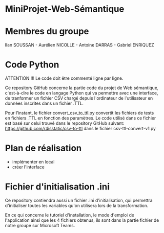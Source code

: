 # MiniProjet-Web-Sémantique

# Membres du groupe
Ilan SOUSSAN - Aurélien NICOLLE - Antoine DARRAS - Gabriel ENRIQUEZ


# Code Python

ATTENTION !!! Le code doit être commenté ligne par ligne.

Ce repository GitHub concerne la partie code du projet de Web sémantique, c'est-à-dire 
le code en langage Python qui va permettre avec une interface, 
de tranformer un fichier CSV chargé depuis l'ordinateur de l'utilisateur en données inscrites dans un fichier .TTL.

Pour l'instant, le fichier convert_csv_to_ttl.py convertit les fichiers de tests en fichiers .TTL en fonction des paramètres.
Le code utilisé dans ce fichier est basé sur celui trouvé dans le repository GitHub suivant: 
https://github.com/r4isstatic/csv-to-ttl dans le fichier csv-ttl-convert-v1.py 

# Plan de réalisation
- implémenter en local
- créer l'interface

# Fichier d'initialisation .ini

Ce repository contiendra aussi un fichier .ini d'initialisation, qui permettra d'initialiser toutes les variables 
qu'on utilisera lors de la transformation.



En ce qui concerne le tutoriel d'installation, le mode d'emploi de l'application ainsi que les 4 fichiers obtenus, 
ils sont dans la partie fichier de notre groupe sur Microsoft Teams.


